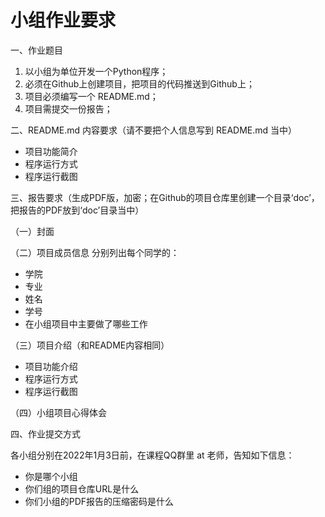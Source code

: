 # 小组作业要求

一、作业题目
1. 以小组为单位开发一个Python程序；
2. 必须在Github上创建项目，把项目的代码推送到Github上；
3. 项目必须编写一个 README.md；
4. 项目需提交一份报告；

二、README.md 内容要求（请不要把个人信息写到 README.md 当中）
- 项目功能简介
- 程序运行方式
- 程序运行截图

三、报告要求（生成PDF版，加密；在Github的项目仓库里创建一个目录‘doc’，把报告的PDF放到‘doc’目录当中）

（一）封面

（二）项目成员信息
分别列出每个同学的：
- 学院
- 专业
- 姓名
- 学号
- 在小组项目中主要做了哪些工作

（三）项目介绍（和README内容相同）
- 项目功能介绍
- 程序运行方式
- 程序运行截图

（四）小组项目心得体会

四、作业提交方式

各小组分别在2022年1月3日前，在课程QQ群里 at 老师，告知如下信息：
- 你是哪个小组
- 你们组的项目仓库URL是什么
- 你们小组的PDF报告的压缩密码是什么
